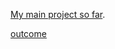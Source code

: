 [My main project so far](https://hamishpayne.github.io/CODE-WORDS/Classroom/Week-09/text_reacts_to_mic).

[outcome](https://fergarundel.github.io/CODE-WORDS/week_07/flashing_text)
